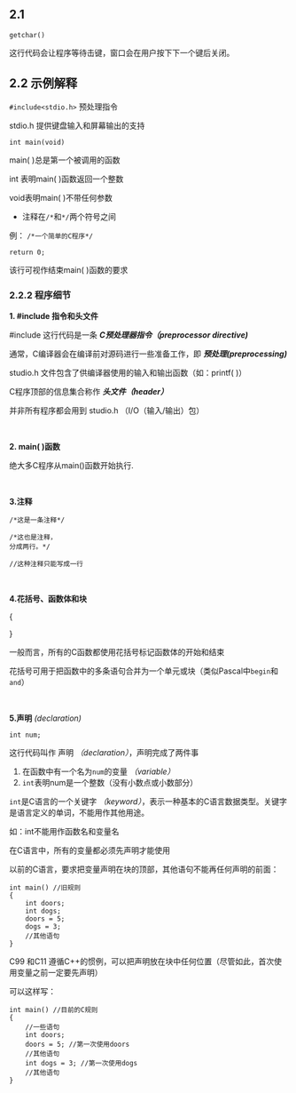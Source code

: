 ## 2.1
```
getchar()
```
这行代码会让程序等待击键，窗口会在用户按下下一个键后关闭。

## 2.2 示例解释
`
#include<stdio.h>
`
预处理指令

stdio.h 提供键盘输入和屏幕输出的支持

`
int main(void)
`

main( )总是第一个被调用的函数

int 表明main( )函数返回一个整数

void表明main( )不带任何参数

- 注释在`/*`和`*/`两个符号之间

例： `/*一个简单的C程序*/`

```
return 0;
```
该行可视作结束main( )函数的要求

### 2.2.2 程序细节

**1. #include 指令和头文件**

#include 这行代码是一条 ***C预处理器指令（preprocessor directive)***

通常，C编译器会在编译前对源码进行一些准备工作，即 ***预处理(preprocessing)***

studio.h 文件包含了供编译器使用的输入和输出函数（如：printf( )）

C程序顶部的信息集合称作 ***头文件（header）***

并非所有程序都会用到 studio.h （I/O（输入/输出）包）

<br>

**2. main( )函数**

绝大多C程序从main()函数开始执行.

<br>


**3.注释**

`/*这是一条注释*/`
```
/*这也是注释，
分成两行。*/
```

`//这种注释只能写成一行`

<br>

**4.花括号、函数体和块**

{

}

一般而言，所有的C函数都使用花括号标记函数体的开始和结束

花括号可用于把函数中的多条语句合并为一个单元或块（类似Pascal中`begin`和`and`）

<br>

**5.声明** *(declaration)*

`int num;`

这行代码叫作 声明 *（declaration）*，声明完成了两件事
   1. 在函数中有一个名为`num`的变量 *（variable）*
   2. `int`表明num是一个整数（没有小数点或小数部分）
   
`int`是C语言的一个关键字 *（keyword）*，表示一种基本的C语言数据类型。关键字是语言定义的单词，不能用作其他用途。

如：int不能用作函数名和变量名

在C语言中，所有的变量都必须先声明才能使用

以前的C语言，要求把变量声明在块的顶部，其他语句不能再任何声明的前面：

```
int main() //旧规则
{
    int doors;
    int dogs;
    doors = 5;
    dogs = 3;
    //其他语句
}
```

C99 和C11 遵循C++的惯例，可以把声明放在块中任何位置（尽管如此，首次使用变量之前一定要先声明）

可以这样写：
```
int main() //目前的C规则
{
    //一些语句
    int doors;
    doors = 5; //第一次使用doors
    //其他语句
    int dogs = 3; //第一次使用dogs
    //其他语句
}

